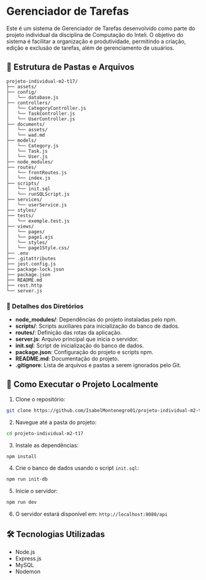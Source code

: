 # Gerenciador de Tarefas

Este é um sistema de Gerenciador de Tarefas desenvolvido como parte do projeto individual da disciplina de Computação do Inteli. O objetivo do sistema é facilitar a organização e produtividade, permitindo a criação, edição e exclusão de tarefas, além de gerenciamento de usuários.

## 📁 Estrutura de Pastas e Arquivos

```
projeto-individual-m2-t17/
├── assets/
├── config/
│   └── database.js
├── controllers/
│   └── CategoryController.js
│   └── TaskController.js
│   └── UserController.js
├── documents/
│   └── assets/
│   └── wad.md
├── models/
│   └── Category.js
│   └── Task.js
│   └── User.js
├── node_modules/
├── routes/
│   └── frontRoutes.js
│   └── index.js
├── scripts/
│   └── init.sql
│   └── runSQLScript.js
├── services/
│   └── userService.js
├── styles/
├── tests/
│   └── exemple.test.js
├── views/
│   └── pages/
│   └── page1.ejs
│   └── styles/
│   └── page1Style.css/
├── .env
├── .gitattributes
├── jest.config.js
├── package-lock.json
├── package.json
├── README.md
├── rest.http
└── server.js
```

### 📂 Detalhes dos Diretórios

* **node\_modules/**: Dependências do projeto instaladas pelo npm.
* **scripts/**: Scripts auxiliares para inicialização do banco de dados.
* **routes/**: Definição das rotas da aplicação.
* **server.js**: Arquivo principal que inicia o servidor.
* **init.sql**: Script de inicialização do banco de dados.
* **package.json**: Configuração do projeto e scripts npm.
* **README.md**: Documentação do projeto.
* **.gitignore**: Lista de arquivos e pastas a serem ignorados pelo Git.

## 🚀 Como Executar o Projeto Localmente

1. Clone o repositório:

```bash
git clone https://github.com/IsabelMontenegro01/projeto-individual-m2-t17.git
```

2. Navegue até a pasta do projeto:

```bash
cd projeto-individual-m2-t17
```

3. Instale as dependências:

```bash
npm install
```

4. Crie o banco de dados usando o script `init.sql`:

```bash
npm run init-db
```

5. Inicie o servidor:

```bash
npm run dev
```

6. O servidor estará disponível em: `http://localhost:8080/api`

## 🛠️ Tecnologias Utilizadas

* Node.js
* Express.js
* MySQL
* Nodemon
